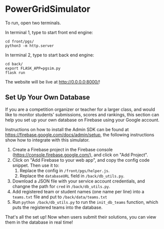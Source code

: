 # PowerGridSimulator

To run, open two terminals.


In terminal 1, type to start front end engine:
```
cd front/pgs/
python3 -m http.server 
```
In terminal 2, type to start back end engine: 
```
cd back/
export FLASK_APP=pgsim.py
flask run
```

The website will be live at http://0.0.0.0:8000/!



## Set Up Your Own Database
If you are a competition organizer or teacher for a larger class, and would like to monitor students' submissions, scores and rankings, this section can help you set up your own database on Firebase using your Google account.

Instructions on how to install the Admin SDK can be found at https://firebase.google.com/docs/admin/setup, the following instructions show how to integrate with this simulator.

1. Create a Firebase project in the Firebase console (https://console.firebase.google.com/), and click on "Add Project". 
2. Click on "Add Firebase to your web app", and copy the config code snippet. Then use it to:
	1. Replace the config in `/front/pgs/helper.js`.
	2. Replace the `databaseURL` field in `/back/db_utils.py`.
3. Download a JSON file with your service account credentials, and changne the path for `cred` in `/back/db_utils.py`.
4. Add registered team or student names (one name per line) into a `teams.txt` file and put to `/back/data/teams.txt`
3. Run `python /back/db_utils.py` to run the `init_db_teams` function, which puts the registered teams into the database.

That's all the set up! Now when users submit their solutions, you can view them in the database in real time!

